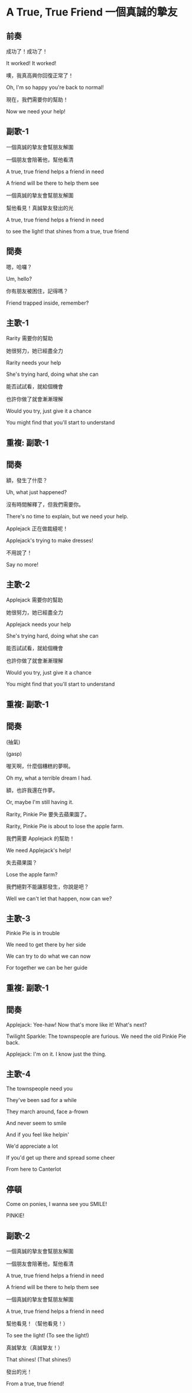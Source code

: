 # A True, True Friend 一個真誠的摯友

## 前奏

成功了！成功了！

It worked! It worked!



噢，我真高興你回復正常了！

Oh, I'm so happy you're back to normal!



現在，我們需要你的幫助！

Now we need your help!

## 副歌-1

一個真誠的摯友會幫朋友解圍

一個朋友會陪著他，幫他看清

A true, true friend helps a friend in need

A friend will be there to help them see



一個真誠的摯友會幫朋友解圍

幫他看見！真誠摯友發出的光

A true, true friend helps a friend in need

to see the light! that shines from a true, true friend

## 間奏

嗯，哈囉？

Um, hello?



你有朋友被困住，記得嗎？

Friend trapped inside, remember?

## 主歌-1

Rarity 需要你的幫助

她很努力，她已經盡全力

Rarity needs your help

She's trying hard, doing what she can



能否試試看，就給個機會

也許你做了就會漸漸理解

Would you try, just give it a chance

You might find that you'll start to understand

## 重複: 副歌-1

## 間奏

額，發生了什麼？

Uh, what just happened?



沒有時間解釋了，但我們需要你。

There's no time to explain, but we need your help.



Applejack 正在做裁縫呢！

Applejack's trying to make dresses!



不用說了！

Say no more!

## 主歌-2

Applejack 需要你的幫助

她很努力，她已經盡全力

Applejack needs your help

She's trying hard, doing what she can



能否試試看，就給個機會

也許你做了就會漸漸理解

Would you try, just give it a chance

You might find that you'll start to understand

## 重複: 副歌-1

## 間奏

(抽氣)

(gasp)



喔天啊，什麼個糟糕的夢啊。

Oh my, what a terrible dream I had.



額，也許我還在作夢。

Or, maybe I'm still having it.



Rarity, Pinkie Pie 要失去蘋果園了。

Rarity, Pinkie Pie is about to lose the apple farm.



我們需要 Applejack 的幫助！

We need Applejack's help!



失去蘋果園？

Lose the apple farm?



我們絕對不能讓那發生，你說是吧？

Well we can't let that happen, now can we?

## 主歌-3

Pinkie Pie is in trouble

We need to get there by her side

We can try to do what we can now

For together we can be her guide

## 重複: 副歌-1

## 間奏

Applejack: Yee-haw! Now that's more like it! What's next?

Twilight Sparkle: The townspeople are furious. We need the old Pinkie Pie back.

Applejack: I'm on it. I know just the thing.

## 主歌-4

The townspeople need you

They've been sad for a while

They march around, face a-frown

And never seem to smile

And if you feel like helpin'

We'd appreciate a lot

If you'd get up there and spread some cheer

From here to Canterlot

## 停頓

Come on ponies, I wanna see you SMILE!

PINKIE!

## 副歌-2

一個真誠的摯友會幫朋友解圍

一個朋友會陪著他，幫他看清

A true, true friend helps a friend in need

A friend will be there to help them see



一個真誠的摯友會幫朋友解圍

A true, true friend helps a friend in need



幫他看見！（幫他看見！）

To see the light! (To see the light!)



真誠摯友（真誠摯友！）

That shines! (That shines!)



發出的光！

From a true, true friend!

